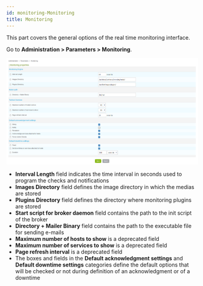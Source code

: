 ```yaml
---
id: monitoring-Monitoring
title: Monitoring
---
```


This part covers the general options of the real time monitoring interface.

Go to **Administration > Parameters > Monitoring**.

![image](../../assets/administration/monitoring/parameters-monitoring.png)

- **Interval Length** field indicates the time interval in seconds used to
program the checks and notifications
- **Images Directory** field defines the image directory in which the medias
are stored
- **Plugins Directory** field defines the directory where monitoring plugins
are stored
- **Start script for broker daemon** field contains the path to the init
script of the broker
- **Directory + Mailer Binary** field contains the path to the executable file
for sending e-mails
- **Maximum number of hosts to show** is a deprecated field
- **Maximum number of services to show** is a deprecated field
- **Page refresh interval** is a deprecated field
- The boxes and fields in the **Default acknowledgment settings** and
**Default downtime settings** categories define the default options that will
be checked or not during definition of an acknowledgment or of a downtime